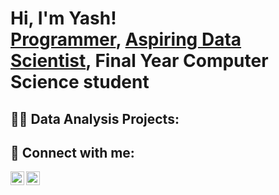 <h1>Hi, I'm Yash! <br/><a href="https://github.com/yashwantvadapalli">Programmer</a>, <a href="https://www.linkedin.com/in/yashwant-vadapalli">Aspiring Data Scientist</a>, <a>Final Year Computer Science student</a></h1>

<h2>👨‍💻 Data Analysis Projects:</h2>


<h2> 🤳 Connect with me:</h2>

[<img align="left" alt="YashVadapalli | YouTube" width="22px" src="https://cdn.jsdelivr.net/npm/simple-icons@v3/icons/youtube.svg" />][youtube]
[<img align="left" alt="YashVadapalli | LinkedIn" width="22px" src="https://cdn.jsdelivr.net/npm/simple-icons@v3/icons/linkedin.svg" />][linkedin]


[linkedin]:  https://www.linkedin.com/in/yashwant-vadapalli
[youtube]:   https://www.youtube.com/embed/zL19uMsnpSU?si=d4ydHs1XbKKFnmZ3


